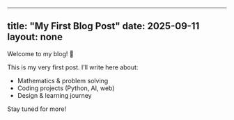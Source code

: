 
---
title: "My First Blog Post"
date: 2025-09-11
layout: none
---



Welcome to my blog! 🎉

This is my very first post. I’ll write here about:

- Mathematics & problem solving  
- Coding projects (Python, AI, web)  
- Design & learning journey  

Stay tuned for more!
